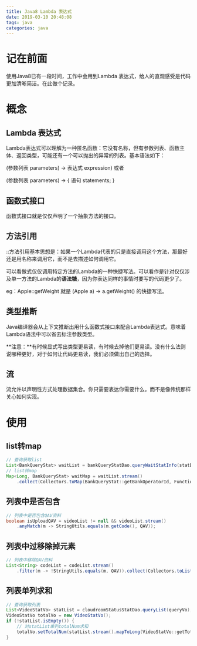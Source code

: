 ```yaml
---
title: Java8 Lambda 表达式
date: 2019-03-10 20:48:08
tags: java
categories: java
---
```


# 记在前面
使用Java8已有一段时间，工作中会用到Lambda 表达式，给人的直观感受是代码更加清晰简洁。在此做个记录。
<!--more-->

# 概念

## Lambda 表达式
Lambda表达式可以理解为一种匿名函数：它没有名称，但有参数列表、函数主体、返回类型，可能还有一个可以抛出的异常的列表。基本语法如下：

(参数列表 parameters) -> 表达式 expression)   或者

(参数列表 parameters) -> { 语句 statements;  }

## 函数式接口

函数式接口就是仅仅声明了一个抽象方法的接口。

## 方法引用

::方法引用基本思想是：如果一个Lambda代表的只是直接调用这个方法，那最好还是用名称来调用它，而不是去描述如何调用它。

可以看做式仅仅调用特定方法的Lambda的一种快捷写法。可以看作是针对仅仅涉及单一方法的Lambda的**语法糖**，因为你表达同样的事情时要写的代码更少了。

eg：Apple::getWeight  就是  (Apple a) -> a.getWeight() 的快捷写法。

## 类型推断

Java编译器会从上下文推断出用什么函数式接口来配合Lambda表达式。意味着Lambda语法中可以省去标注参数类型。

**注意：**有时候显式写出类型更易读，有时候去掉他们更易读。没有什么法则说哪种更好，对于如何让代码更易读，我们必须做出自己的选择。

## 流

流允许以声明性方式处理数据集合。你只需要表达你需要什么。而不是像传统那样关心如何实现。

# 使用

## list转map
```java
// 查询获取list
List<BankQueryStat> waitList = bankQueryStatDao.queryWaitStatInfo(statDate);
// list转map
Map<Long, BankQueryStat> waitMap = waitList.stream()
    .collect(Collectors.toMap(BankQueryStat::getBankOperatorId, Function.identity()));
```
## 列表中是否包含
``` java
// 列表中是否包含QAV资料
boolean isUploadQAV = videoList != null && videoList.stream()
	.anyMatch(m -> StringUtils.equals(m.getCode(), QAV));
```
## 列表中过移除掉元素

```java
// 列表中移除QAV资料
List<String> codeList = codeList.stream()
	.filter(m -> !StringUtils.equals(m, QAV)).collect(Collectors.toList());
```

## 列表单列求和

```java
// 查询获取列表
List<VideoStatVo> statList = cloudroomStatusStatDao.queryList(queryVo);
VideoStatVo totalVo = new VideoStatVo();
if (!statList.isEmpty()) {
    // 对statList单列totalNum求和
	totalVo.setTotalNum(statList.stream().mapToLong(VideoStatVo::getTotalNum).sum());  
}
```